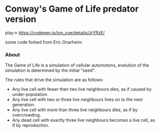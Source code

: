 # Conway's Game of Life predator version
play-> https://codepen.io/jon_coe/details/JrYRzE/

some code forked from Eric Onarheim
### About
The Game of Life is a simulation of cellular automotons, evolution of the simulation is determined by the initial "seed".

The rules that drive the simulation are as follows:
 * Any live cell with fewer than two live neighbours dies, as if caused by under-population.
 * Any live cell with two or three live neighbours lives on to the next generation.
 * Any live cell with more than three live neighbours dies, as if by overcrowding.
 * Any dead cell with exactly three live neighbours becomes a live cell, as if by reproduction.



